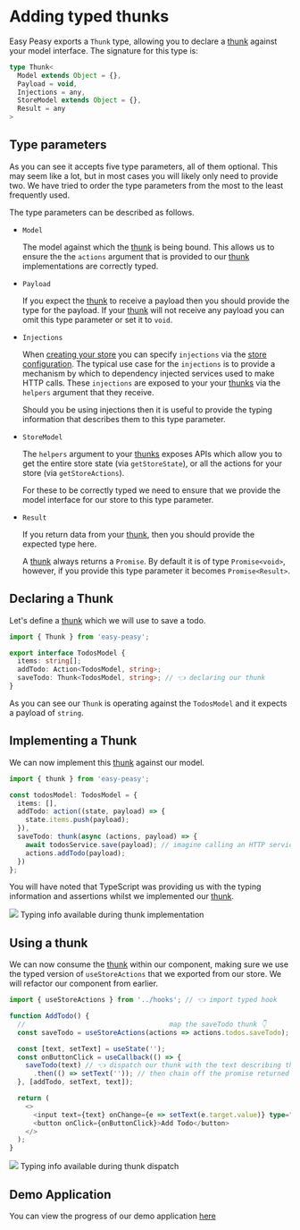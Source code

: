 # Adding typed thunks

Easy Peasy exports a `Thunk` type, allowing you to declare a [thunk](/docs/api/thunk) against your model interface. The signature for this type is:

```typescript
type Thunk<
  Model extends Object = {},
  Payload = void,
  Injections = any,
  StoreModel extends Object = {},
  Result = any
>
```

## Type parameters

As you can see it accepts five type parameters, all of them optional. This may seem like a lot, but in most cases you will likely only need to provide two. We have tried to order the type parameters from the most to the least frequently used.

The type parameters can be described as follows.

- `Model`

  The model against which the [thunk](/docs/api/thunk) is being bound. This allows us to ensure the the `actions` argument that is provided to our [thunk](/docs/api/thunk) implementations are correctly typed.

- `Payload`

  If you expect the [thunk](/docs/api/thunk) to receive a payload then you should provide the type for the payload. If your [thunk](/docs/api/thunk) will not receive any payload you can omit this type parameter or set it to `void`.

- `Injections`

  When [creating your store](/docs/api/create-store) you can specify `injections` via the [store configuration](/docs/api/store-config). The typical use case for the `injections` is to provide a mechanism by which to dependency injected services used to make HTTP calls. These `injections` are exposed to your your [thunks](/docs/api/thunk) via the `helpers` argument that they receive.

  Should you be using injections then it is useful to provide the typing information that describes them to this type parameter.

- `StoreModel`

  The `helpers` argument to your [thunks](/docs/api/thunk) exposes APIs which allow you to get the entire store state (via `getStoreState`), or all the actions for your store (via `getStoreActions`).

  For these to be correctly typed we need to ensure that we provide the model interface for our store to this type parameter.

- `Result`

  If you return data from your [thunk](/docs/api/thunk), then you should provide the expected type here.

  A [thunk](/docs/api/thunk) always returns a `Promise`. By default it is of type `Promise<void>`, however, if you provide this type parameter it becomes `Promise<Result>`.

## Declaring a Thunk

Let's define a [thunk](/docs/api/thunk) which we will use to save a todo.

```typescript
import { Thunk } from 'easy-peasy';

export interface TodosModel {
  items: string[];
  addTodo: Action<TodosModel, string>;
  saveTodo: Thunk<TodosModel, string>; // 👈 declaring our thunk
}
```

As you can see our `Thunk` is operating against the `TodosModel` and it expects a payload of `string`.

## Implementing a Thunk

We can now implement this [thunk](/docs/api/thunk) against our model.

```typescript
import { thunk } from 'easy-peasy';

const todosModel: TodosModel = {
  items: [],
  addTodo: action((state, payload) => {
    state.items.push(payload);
  }),
  saveTodo: thunk(async (actions, payload) => {
    await todosService.save(payload); // imagine calling an HTTP service
    actions.addTodo(payload);
  })
};
```

You will have noted that TypeScript was providing us with the typing information and assertions whilst we implemented our [thunk](/docs/api/thunk).

<div class="screenshot">
  <img src="../../assets/typescript-tutorial/typed-thunk-imp.png" />
  <span class="caption">Typing info available during thunk implementation</span>
</div>

## Using a thunk

We can now consume the [thunk](/docs/api/thunk) within our component, making sure we use the typed version of `useStoreActions` that we exported from our store. We will refactor our component from earlier.

```typescript
import { useStoreActions } from '../hooks'; // 👈 import typed hook

function AddTodo() {
  //                                    map the saveTodo thunk 👇
  const saveTodo = useStoreActions(actions => actions.todos.saveTodo);

  const [text, setText] = useState('');
  const onButtonClick = useCallback(() => {
    saveTodo(text) // 👈 dispatch our thunk with the text describing the todo
      .then(() => setText('')); // then chain off the promise returned by the thunk
  }, [addTodo, setText, text]);

  return (
    <>
      <input text={text} onChange={e => setText(e.target.value)} type="text />
      <button onClick={onButtonClick}>Add Todo</button>
    </>
  );
}
```

<div class="screenshot">
  <img src="../../assets/typescript-tutorial/typed-thunk-dispatch.png" />
  <span class="caption">Typing info available during thunk dispatch</span>
</div>

## Demo Application

You can view the progress of our demo application [here](https://codesandbox.io/s/easy-peasytypescript-tutorialtyped-thunks-j4b3p)
